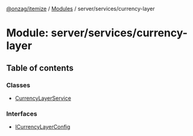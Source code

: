 [@onzag/itemize](../README.md) / [Modules](../modules.md) / server/services/currency-layer

# Module: server/services/currency-layer

## Table of contents

### Classes

- [CurrencyLayerService](../classes/server_services_currency_layer.CurrencyLayerService.md)

### Interfaces

- [ICurrencyLayerConfig](../interfaces/server_services_currency_layer.ICurrencyLayerConfig.md)
